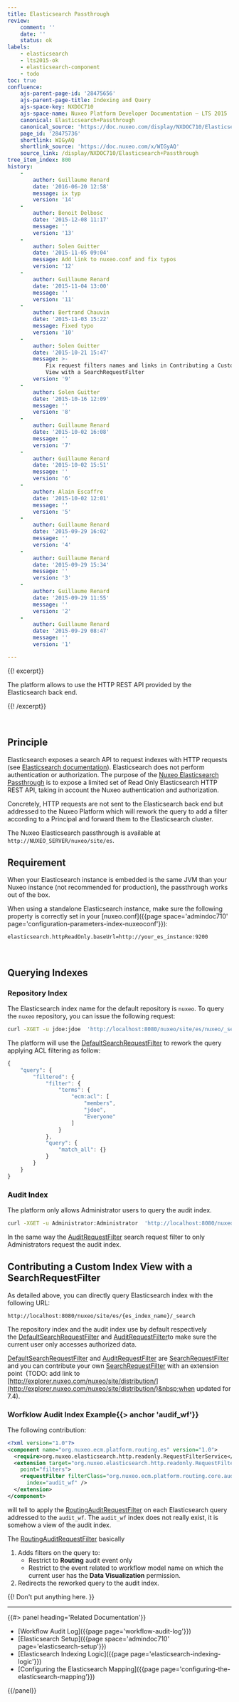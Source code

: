 ```yaml
---
title: Elasticsearch Passthrough
review:
    comment: ''
    date: ''
    status: ok
labels:
    - elasticsearch
    - lts2015-ok
    - elasticsearch-component
    - todo
toc: true
confluence:
    ajs-parent-page-id: '28475656'
    ajs-parent-page-title: Indexing and Query
    ajs-space-key: NXDOC710
    ajs-space-name: Nuxeo Platform Developer Documentation — LTS 2015
    canonical: Elasticsearch+Passthrough
    canonical_source: 'https://doc.nuxeo.com/display/NXDOC710/Elasticsearch+Passthrough'
    page_id: '28475736'
    shortlink: WIGyAQ
    shortlink_source: 'https://doc.nuxeo.com/x/WIGyAQ'
    source_link: /display/NXDOC710/Elasticsearch+Passthrough
tree_item_index: 800
history:
    -
        author: Guillaume Renard
        date: '2016-06-20 12:58'
        message: ix typ
        version: '14'
    -
        author: Benoit Delbosc
        date: '2015-12-08 11:17'
        message: ''
        version: '13'
    -
        author: Solen Guitter
        date: '2015-11-05 09:04'
        message: Add link to nuxeo.conf and fix typos
        version: '12'
    -
        author: Guillaume Renard
        date: '2015-11-04 13:00'
        message: ''
        version: '11'
    -
        author: Bertrand Chauvin
        date: '2015-11-03 15:22'
        message: Fixed typo
        version: '10'
    -
        author: Solen Guitter
        date: '2015-10-21 15:47'
        message: >-
            Fix request filters names and links in Contributing a Custom Index
            View with a SearchRequestFilter
        version: '9'
    -
        author: Solen Guitter
        date: '2015-10-16 12:09'
        message: ''
        version: '8'
    -
        author: Guillaume Renard
        date: '2015-10-02 16:08'
        message: ''
        version: '7'
    -
        author: Guillaume Renard
        date: '2015-10-02 15:51'
        message: ''
        version: '6'
    -
        author: Alain Escaffre
        date: '2015-10-02 12:01'
        message: ''
        version: '5'
    -
        author: Guillaume Renard
        date: '2015-09-29 16:02'
        message: ''
        version: '4'
    -
        author: Guillaume Renard
        date: '2015-09-29 15:34'
        message: ''
        version: '3'
    -
        author: Guillaume Renard
        date: '2015-09-29 11:55'
        message: ''
        version: '2'
    -
        author: Guillaume Renard
        date: '2015-09-29 08:47'
        message: ''
        version: '1'

---
```

{{! excerpt}}

The platform allows to use the HTTP REST API provided by the Elasticsearch back end.

{{! /excerpt}}

&nbsp;

## Principle

Elasticsearch exposes a search API to request indexes with HTTP requests (see [Elasticsearch documentation](https://www.elastic.co/guide/en/elasticsearch/reference/current/search-search.html)).&nbsp;Elasticsearch does not perform authentication or authorization. The purpose of the [Nuxeo Elasticsearch Passthrough](https://github.com/nuxeo/nuxeo/tree/release-7.10/nuxeo-features/nuxeo-elasticsearch/nuxeo-elasticsearch-http-read-only) is to&nbsp;expose a limited set of Read Only Elasticsearch HTTP REST API, taking in account the Nuxeo authentication and authorization.

Concretely, HTTP requests are not sent to the Elasticsearch&nbsp;back end&nbsp;but addressed to the Nuxeo Platform which will rework the query to add a filter according to a Principal and forward them to the Elasticsearch cluster.

The Nuxeo Elasticsearch passthrough is available at `http://NUXEO_SERVER/nuxeo/site/es`.

## <span class="nolink">Requirement</span>

<span class="nolink">When your Elasticsearch instance is embedded is the same JVM than your Nuxeo instance (not recommended for production), the passthrough works out of the box.</span>

<span class="nolink">When using a standalone Elasticsearch instance, make sure the following property is correctly set in your [nuxeo.conf]({{page space='admindoc710' page='configuration-parameters-index-nuxeoconf'}}):</span>

```
elasticsearch.httpReadOnly.baseUrl=http://your_es_instance:9200
```

&nbsp;

## Querying Indexes

### Repository Index

The Elasticsearch index name for the default repository is `nuxeo`.&nbsp;To query the `nuxeo` repository, you can issue the following request:

```bash
curl -XGET -u jdoe:jdoe  'http://localhost:8080/nuxeo/site/es/nuxeo/_search' -d '{ "query": { "match_all":{}}}'
```

The platform will use the [DefaultSearchRequestFilter](https://github.com/nuxeo/nuxeo/blob/release-7.10/nuxeo-features/nuxeo-elasticsearch/nuxeo-elasticsearch-http-read-only/src/main/java/org/nuxeo/elasticsearch/http/readonly/filter/SearchRequestFilter.java)&nbsp;to rework the query applying ACL filtering as follow:

```js
{
    "query": {
        "filtered": {
            "filter": {
                "terms": {
                    "ecm:acl": [
                        "members",
                        "jdoe",
                        "Everyone"
                    ]
                }
            },
            "query": {
                "match_all": {}
            }
        }
    }
}
```

### <span style="color: rgb(0,0,0);">Audit Index</span>

The platform only allows Administrator users to query the audit index.

```bash
curl -XGET -u Administrator:Administrator  'http://localhost:8080/nuxeo/site/es/audit/_search' -d '{ "query": { "match_all":{}}}'
```

In the same way the [AuditRequestFilter](https://github.com/nuxeo/nuxeo/blob/release-7.10/nuxeo-features/nuxeo-elasticsearch/nuxeo-elasticsearch-http-read-only/src/main/java/org/nuxeo/elasticsearch/http/readonly/filter/AuditRequestFilter.java)&nbsp;search request filter to only Administrators request the audit index.

## Contributing a Custom Index View with a SearchRequestFilter

As detailed above, you can directly query Elasticsearch index with the following URL:

```
http://localhost:8080/nuxeo/site/es/{es_index_name}/_search
```

The repository index and the audit index use by default respectively the&nbsp;[DefaultSearchRequestFilter](https://github.com/nuxeo/nuxeo/blob/release-7.10/nuxeo-features/nuxeo-elasticsearch/nuxeo-elasticsearch-http-read-only/src/main/java/org/nuxeo/elasticsearch/http/readonly/filter/DefaultSearchRequestFilter.java)&nbsp;and&nbsp;[AuditRequestFilter](https://github.com/nuxeo/nuxeo/blob/release-7.10/nuxeo-features/nuxeo-elasticsearch/nuxeo-elasticsearch-http-read-only/src/main/java/org/nuxeo/elasticsearch/http/readonly/filter/AuditRequestFilter.java)to make sure the current user only accesses authorized data.

[DefaultSearchRequestFilter](https://github.com/nuxeo/nuxeo/blob/release-7.10/nuxeo-features/nuxeo-elasticsearch/nuxeo-elasticsearch-http-read-only/src/main/java/org/nuxeo/elasticsearch/http/readonly/filter/DefaultSearchRequestFilter.java)&nbsp;and&nbsp;[AuditRequestFilter](https://github.com/nuxeo/nuxeo/blob/release-7.10/nuxeo-features/nuxeo-elasticsearch/nuxeo-elasticsearch-http-read-only/src/main/java/org/nuxeo/elasticsearch/http/readonly/filter/AuditRequestFilter.java)&nbsp;are&nbsp;[SearchRequestFilter](https://github.com/nuxeo/nuxeo/blob/release-7.10/nuxeo-features/nuxeo-elasticsearch/nuxeo-elasticsearch-http-read-only/src/main/java/org/nuxeo/elasticsearch/http/readonly/filter/SearchRequestFilter.java) and you can contribute your own&nbsp;[SearchRequestFilter](https://github.com/nuxeo/nuxeo/blob/release-7.10/nuxeo-features/nuxeo-elasticsearch/nuxeo-elasticsearch-http-read-only/src/main/java/org/nuxeo/elasticsearch/http/readonly/filter/SearchRequestFilter.java)&nbsp;with an extension point &nbsp;(TODO: add link to [http://explorer.nuxeo.com/nuxeo/site/distribution/](http://explorer.nuxeo.com/nuxeo/site/distribution/)&nbsp;when updated for 7.4).

### Worfklow Audit Index Example{{> anchor 'audif_wf'}}

The following contribution:

```xml
<?xml version="1.0"?>
<component name="org.nuxeo.ecm.platform.routing.es" version="1.0">
  <require>org.nuxeo.elasticsearch.http.readonly.RequestFilterService</require>
  <extension target="org.nuxeo.elasticsearch.http.readonly.RequestFilterService"
    point="filters">
    <requestFilter filterClass="org.nuxeo.ecm.platform.routing.core.audit.es.RoutingAuditRequestFilter"
      index="audit_wf" />
  </extension>
</component>
```

will tell to apply the&nbsp;[RoutingAuditRequestFilter](https://github.com/nuxeo/nuxeo-platform-document-routing/blob/release-7.10/nuxeo-routing-core/src/main/java/org/nuxeo/ecm/platform/routing/core/audit/es/RoutingAuditRequestFilter.java) on each Elasticsearch query addressed to the `audit_wf`.&nbsp;The&nbsp;`audit_wf`&nbsp;index does not really exist, it is somehow a view of the audit index.

The&nbsp;[RoutingAuditRequestFilter](https://github.com/nuxeo/nuxeo-platform-document-routing/blob/release-7.10/nuxeo-routing-core/src/main/java/org/nuxeo/ecm/platform/routing/core/audit/es/RoutingAuditRequestFilter.java)&nbsp;basically

1.  Adds filters on the query to:
    *   Restrict to **Routing** audit event only
    *   Restrict to the event related to workflow model name on which the current user&nbsp;has the **Data Visualization**&nbsp;permission.
2.  Redirects the reworked query to the audit index.

{{! Don't put anything here. }}

* * *

<div class="row" data-equalizer data-equalize-on="medium"><div class="column medium-6">{{#> panel heading='Related Documentation'}}

*   [Workflow Audit Log]({{page page='workflow-audit-log'}})
*   [Elasticsearch Setup]({{page space='admindoc710' page='elasticsearch-setup'}})
*   [Elasticsearch Indexing Logic]({{page page='elasticsearch-indexing-logic'}})
*   [Configuring the Elasticsearch Mapping]({{page page='configuring-the-elasticsearch-mapping'}})

{{/panel}}</div><div class="column medium-6">

&nbsp;

&nbsp;

</div></div>
